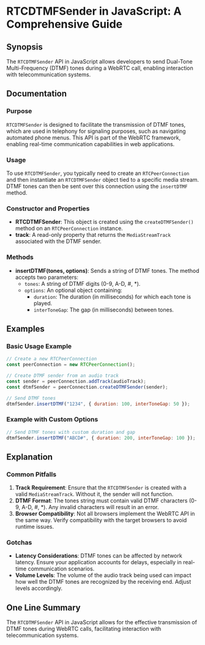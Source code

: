 <!--
Meta Description: # RTCDTMFSender in JavaScript: A Comprehensive Guide ## Synopsis The `RTCDTMFSender` API in JavaScript allows developers to send Dual-Tone Multi-Frequ...
Meta Keywords: dtmf, tones, rtcdtmfsender, javascript, sender
-->

# RTCDTMFSender in JavaScript: A Comprehensive Guide

## Synopsis
The `RTCDTMFSender` API in JavaScript allows developers to send Dual-Tone Multi-Frequency (DTMF) tones during a WebRTC call, enabling interaction with telecommunication systems.

## Documentation

### Purpose
`RTCDTMFSender` is designed to facilitate the transmission of DTMF tones, which are used in telephony for signaling purposes, such as navigating automated phone menus. This API is part of the WebRTC framework, enabling real-time communication capabilities in web applications.

### Usage
To use `RTCDTMFSender`, you typically need to create an `RTCPeerConnection` and then instantiate an `RTCDTMFSender` object tied to a specific media stream. DTMF tones can then be sent over this connection using the `insertDTMF` method.

### Constructor and Properties
- **RTCDTMFSender**: This object is created using the `createDTMFSender()` method on an `RTCPeerConnection` instance.
- **track**: A read-only property that returns the `MediaStreamTrack` associated with the DTMF sender.

### Methods
- **insertDTMF(tones, options)**: Sends a string of DTMF tones. The method accepts two parameters:
  - `tones`: A string of DTMF digits (0-9, A-D, #, *).
  - `options`: An optional object containing:
    - `duration`: The duration (in milliseconds) for which each tone is played.
    - `interToneGap`: The gap (in milliseconds) between tones.

## Examples

### Basic Usage Example
```javascript
// Create a new RTCPeerConnection
const peerConnection = new RTCPeerConnection();

// Create DTMF sender from an audio track
const sender = peerConnection.addTrack(audioTrack);
const dtmfSender = peerConnection.createDTMFSender(sender);

// Send DTMF tones
dtmfSender.insertDTMF("1234", { duration: 100, interToneGap: 50 });
```

### Example with Custom Options
```javascript
// Send DTMF tones with custom duration and gap
dtmfSender.insertDTMF("ABCD#", { duration: 200, interToneGap: 100 });
```

## Explanation

### Common Pitfalls
1. **Track Requirement**: Ensure that the `RTCDTMFSender` is created with a valid `MediaStreamTrack`. Without it, the sender will not function.
2. **DTMF Format**: The tones string must contain valid DTMF characters (0-9, A-D, #, *). Any invalid characters will result in an error.
3. **Browser Compatibility**: Not all browsers implement the WebRTC API in the same way. Verify compatibility with the target browsers to avoid runtime issues.

### Gotchas
- **Latency Considerations**: DTMF tones can be affected by network latency. Ensure your application accounts for delays, especially in real-time communication scenarios.
- **Volume Levels**: The volume of the audio track being used can impact how well the DTMF tones are recognized by the receiving end. Adjust levels accordingly.

## One Line Summary
The `RTCDTMFSender` API in JavaScript allows for the effective transmission of DTMF tones during WebRTC calls, facilitating interaction with telecommunication systems.
